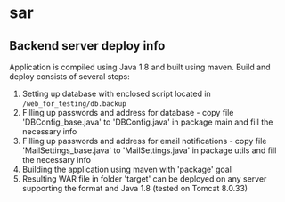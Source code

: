 # sar

## Backend server deploy info

Application is compiled using Java 1.8 and built using maven. Build and deploy consists of several steps:

1. Setting up database with enclosed script located in `/web_for_testing/db.backup`
2. Filling up passwords and address for database - copy file 'DBConfig_base.java' to 'DBConfig.java' in package main and fill the necessary info
3. Filling up passwords and address for email notifications - copy file 'MailSettings_base.java' to 'MailSettings.java' in package utils and fill the necessary info
4. Building the application using maven with 'package' goal
5. Resulting WAR file in folder 'target' can be deployed on any server supporting the format and Java 1.8 (tested on Tomcat 8.0.33)
